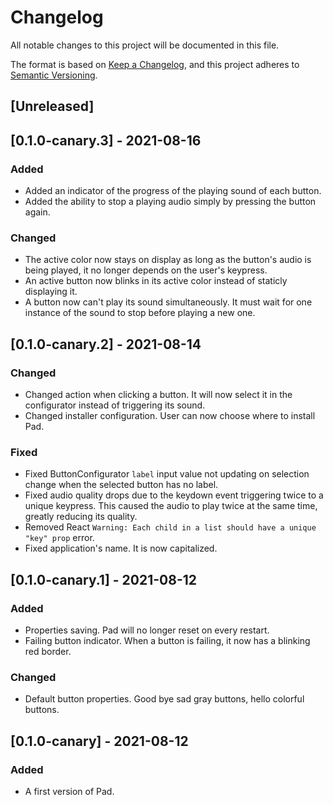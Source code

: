# Changelog
All notable changes to this project will be documented in this file.

The format is based on [Keep a Changelog](https://keepachangelog.com/en/1.0.0/),
and this project adheres to [Semantic Versioning](https://semver.org/spec/v2.0.0.html).

## [Unreleased]
## [0.1.0-canary.3] - 2021-08-16
### Added
 - Added an indicator of the progress of the playing sound of each button.
 - Added the ability to stop a playing audio simply by pressing the button again.
### Changed
 - The active color now stays on display as long as the button's audio is being played, it no longer depends on the user's keypress.
 - An active button now blinks in its active color instead of staticly displaying it.
 - A button now can't play its sound simultaneously. It must wait for one instance of the sound to stop before playing a new one.
## [0.1.0-canary.2] - 2021-08-14
### Changed
 - Changed action when clicking a button. It will now select it in the configurator instead of triggering its sound.
 - Changed installer configuration. User can now choose where to install Pad.
### Fixed
 - Fixed ButtonConfigurator `label` input value not updating on selection change when the selected button has no label.
 - Fixed audio quality drops due to the keydown event triggering twice to a unique keypress. This caused the audio to play twice at the same time, greatly reducing its quality.
 - Removed React `Warning: Each child in a list should have a unique "key" prop` error. 
 - Fixed application's name. It is now capitalized.
## [0.1.0-canary.1] - 2021-08-12
### Added
 - Properties saving. Pad will no longer reset on every restart.
 - Failing button indicator. When a button is failing, it now has a blinking red border.
### Changed
 - Default button properties. Good bye sad gray buttons, hello colorful buttons.
## [0.1.0-canary] - 2021-08-12
### Added
 - A first version of Pad.